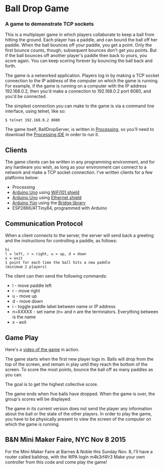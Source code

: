 # Ball Drop Game

### A game to demonstrate TCP sockets

This is a multiplayer game in which players collaborate to keep a ball from hitting the ground. Each player has a paddle, and can bound the ball off her paddle. When the ball bounces off your paddle, you get a point. Only the first bounce counts, though; subsequent bounces don't get you points. But if the ball bounces off another player's paddle then back to yours, you score again. You can keep scoring forever by bouncing the ball back and forth.

The game is a networked application. Players log in by making a TCP socket connection to the IP address of the computer on which the game is running. For example, if the game is running on a computer with the IP address 192.168.0.2, then you'd make a connection to 192.168.0.2 port 8080, and you'd be connected.

The simplest connection you can make to the game is via a command line interface, using telnet, like so:

```
$ telnet 192.168.0.2 8080
```
The game itself, BallDropServer, is written in [Processing](http://www.processing.org), so you'll need to download the [Processing IDE](https://processing.org/download/) in order to run it.

## Clients

The game clients can be written in any programming environment, and for any hardware you wish, as long as your environment can connect to a network and make a TCP socket connection. I've written clients for a few platforms below:
* Processing
* [Arduino Uno](https://www.arduino.cc/en/Main/ArduinoBoardUno) using [WiFi101 shield](https://www.arduino.cc/en/Main/ArduinoWiFiShield101)
* [Arduino Uno](https://www.arduino.cc/en/Main/ArduinoBoardUno) using [Ethernet shield](https://www.arduino.cc/en/Main/ArduinoEthernetShield)
* [Arduino Yún](https://www.arduino.cc/en/Main/ArduinoBoardYun) using the [Bridge library](https://www.arduino.cc/en/Reference/YunBridgeLibrary)
* ESP2866/ATTiny84, programmed with Arduino

## Communication Protocol

When a client connects to the server, the server will send back a greeting and the instructions for controlling a paddle, as follows:

```
hi
l = left, r = right, u = up, d = down
x = exit
1 point for each time the ball hits a new paddle
(minimum 2 players)
```

The client can then send the following commands:
* l - move paddle left
* r - move right
* u - move up
* d - move down
* i - toggle paddle label between name or IP address
* n=XXXXX - set name (n= and n are the terminators. Everything between is the name
* x - exit

## Game Play

Here's a [video of the game](video.mov) in action.

The game starts when the first new player logs in. Balls will drop from the top of the screen, and remain in play until they reach the bottom of the screen. To score the most points, bounce the ball off as many paddles as you can.

The goal is to get the highest collective score.

The game ends when five balls have dropped. When the game is over, the group's scores will be displayed.

The game in its current version does not send the player any information about the ball or the state of the other players. In order to play the game, you have to be physically present to view the screen of the computer on which the game is running.

## B&N Mini Maker Faire, NYC Nov 8 2015

For the Mini-Maker Faire at Barnes & Noble this Sunday Nov. 8, I'll have a router called balldrop, with the WPA login m4k3rf4!r3 Make your own controller from this code and come play the game!
